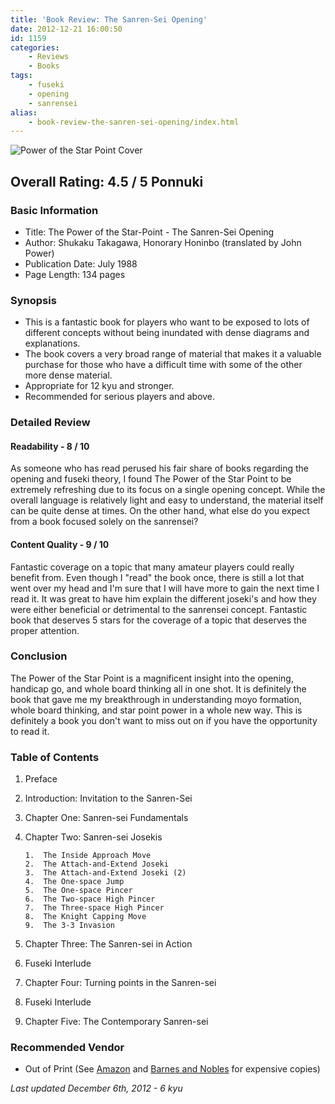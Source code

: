 ```yaml
---
title: 'Book Review: The Sanren-Sei Opening'
date: 2012-12-21 16:00:50
id: 1159
categories:
	- Reviews
	- Books
tags:
	- fuseki
	- opening
	- sanrensei
alias:
	- book-review-the-sanren-sei-opening/index.html
---
```


![Power of the Star Point Cover](/images/2012/12/starpointpowercover.jpg "Power of the Star Point Cover")

## Overall Rating: 4.5 / 5 Ponnuki

### Basic Information

*   Title: The Power of the Star-Point - The Sanren-Sei Opening
*   Author: Shukaku Takagawa, Honorary Honinbo (translated by John Power)
*   Publication Date: July 1988
*   Page Length: 134 pages

### Synopsis

*   This is a fantastic book for players who want to be exposed to lots of different concepts without being inundated with dense diagrams and explanations.
*   The book covers a very broad range of material that makes it a valuable purchase for those who have a difficult time with some of the other more dense material.
*   Appropriate for 12 kyu and stronger.
*   Recommended for serious players and above.

<!-- more -->

### Detailed Review

#### Readability - 8 / 10

As someone who has read perused his fair share of books regarding the opening and fuseki theory, I found The Power of the Star Point to be extremely refreshing due to its focus on a single opening concept. While the overall language is relatively light and easy to understand, the material itself can be quite dense at times. On the other hand, what else do you expect from a book focused solely on the sanrensei?

#### Content Quality - 9 / 10

Fantastic coverage on a topic that many amateur players could really benefit from. Even though I "read" the book once, there is still a lot that went over my head and I'm sure that I will have more to gain the next time I read it. It was great to have him explain the different joseki's and how they were either beneficial or detrimental to the sanrensei concept. Fantastic book that deserves 5 stars for the coverage of a topic that deserves the proper attention.

### Conclusion

The Power of the Star Point is a magnificent insight into the opening, handicap go, and whole board thinking all in one shot. It is definitely the book that gave me my breakthrough in understanding moyo formation, whole board thinking, and star point power in a whole new way. This is definitely a book you don't want to miss out on if you have the opportunity to read it.

### Table of Contents

1.  Preface
2.  Introduction: Invitation to the Sanren-Sei
3.  Chapter One: Sanren-sei Fundamentals
4.  Chapter Two: Sanren-sei Josekis

		1.  The Inside Approach Move
		2.  The Attach-and-Extend Joseki
		3.  The Attach-and-Extend Joseki (2)
		4.  The One-space Jump
		5.  The One-space Pincer
		6.  The Two-space High Pincer
		7.  The Three-space High Pincer
		8.  The Knight Capping Move
		9.  The 3-3 Invasion

5.  Chapter Three: The Sanren-sei in Action
6.  Fuseki Interlude
7.  Chapter Four: Turning points in the Sanren-sei
8.  Fuseki Interlude
9.  Chapter Five: The Contemporary Sanren-sei

### Recommended Vendor

*   Out of Print (See [Amazon](http://www.amazon.com/Power-Star-Point-The-Sanren-Sei-Opening/dp/4871870324 "Amazon Purchase Link for The Power of the Star Point") and [Barnes and Nobles](http://www.barnesandnoble.com/w/the-power-of-the-star-point-takagawa-shukaku/1000255184 "Barnes &amp; Nobles Purchase Link for the Power of the Star Point") for expensive copies)

_Last updated December 6th, 2012 - 6 kyu_